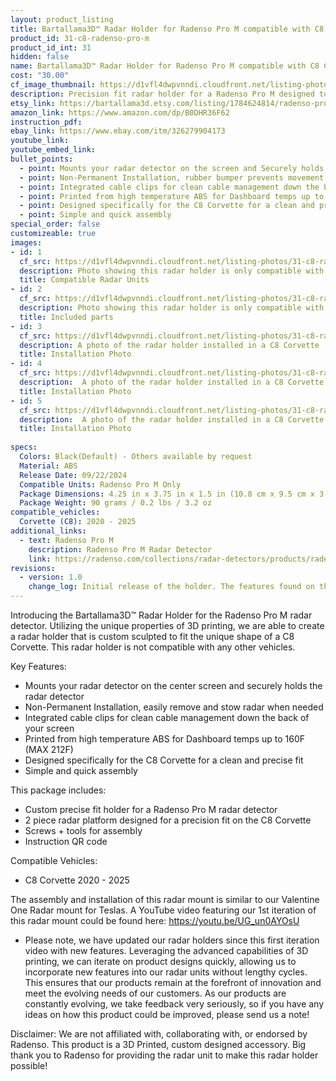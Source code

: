 ```yaml
---
layout: product_listing
title: Bartallama3D™ Radar Holder for Radenso Pro M compatible with C8 Corvette
product_id: 31-c8-radenso-pro-m
product_id_int: 31
hidden: false
name: Bartallama3D™ Radar Holder for Radenso Pro M compatible with C8 Corvette
cost: "30.00"
cf_image_thumbnail: https://d1vfl4dwpvnndi.cloudfront.net/listing-photos/31-c8-radenso-pro-m/1.jpg
description: Precision fit radar holder for a Radenso Pro M designed to fit the C8 Corvette
etsy_link: https://bartallama3d.etsy.com/listing/1784624814/radenso-pro-m-corvette-c8-radar-holder
amazon_link: https://www.amazon.com/dp/B0DHR36F62
instruction_pdf:
ebay_link: https://www.ebay.com/itm/326279904173
youtube_link: 
youtube_embed_link:
bullet_points:
  - point: Mounts your radar detector on the screen and Securely holds the radar detector
  - point: Non-Permanent Installation, rubber bumper prevents movement and enables easy removal for storage
  - point: Integrated cable clips for clean cable management down the back of your screen
  - point: Printed from high temperature ABS for Dashboard temps up to 160F (MAX 212F)
  - point: Designed specifically for the C8 Corvette for a clean and precise fit
  - point: Simple and quick assembly
special_order: false
customizeable: true
images:
- id: 1
  cf_src: https://d1vfl4dwpvnndi.cloudfront.net/listing-photos/31-c8-radenso-pro-m/21.jpg
  description: Photo showing this radar holder is only compatible with the Radenso Pro M Radar
  title: Compatible Radar Units
- id: 2
  cf_src: https://d1vfl4dwpvnndi.cloudfront.net/listing-photos/31-c8-radenso-pro-m/22.jpg
  description: Photo showing this radar holder is only compatible with the C8 Corvette
  title: Included parts
- id: 3
  cf_src: https://d1vfl4dwpvnndi.cloudfront.net/listing-photos/31-c8-radenso-pro-m/31.jpg
  description: A photo of the radar holder installed in a C8 Corvette
  title: Installation Photo
- id: 4
  cf_src: https://d1vfl4dwpvnndi.cloudfront.net/listing-photos/31-c8-radenso-pro-m/32.jpg
  description:  A photo of the radar holder installed in a C8 Corvette
  title: Installation Photo
- id: 5
  cf_src: https://d1vfl4dwpvnndi.cloudfront.net/listing-photos/31-c8-radenso-pro-m/33.jpg
  description:  A photo of the radar holder installed in a C8 Corvette
  title: Installation Photo
  
specs:
  Colors: Black(Default) - Others available by request 
  Material: ABS
  Release Date: 09/22/2024
  Compatible Units: Radenso Pro M Only
  Package Dimensions: 4.25 in x 3.75 in x 1.5 in (10.8 cm x 9.5 cm x 3.8cm) [HxWxD]
  Package Weight: 90 grams / 0.2 lbs / 3.2 oz
compatible_vehicles:
  Corvette (C8): 2020 - 2025
additional_links:
  - text: Radenso Pro M
    description: Radenso Pro M Radar Detector
    link: https://radenso.com/collections/radar-detectors/products/radenso-pro-m-radar-detector
revisions:
  - version: 1.0
    change_log: Initial release of the holder. The features found on this holder are derived from our Tesla Radar Holder which has undergone 3 iterations. 
---
```

Introducing the Bartallama3D™ Radar Holder for the Radenso Pro M radar detector. Utilizing the unique properties of 3D printing, we are able to create a radar holder that is custom sculpted to fit the unique shape of a C8 Corvette. This radar holder is not compatible with any other vehicles. 

Key Features:
- Mounts your radar detector on the center screen and securely holds the radar detector
- Non-Permanent Installation, easily remove and stow radar when needed
- Integrated cable clips for clean cable management down the back of your screen
- Printed from high temperature ABS for Dashboard temps up to 160F (MAX 212F)
- Designed specifically for the C8 Corvette for a clean and precise fit
- Simple and quick assembly

This package includes:
- Custom precise fit holder for a Radenso Pro M radar detector
- 2 piece radar platform designed for a precision fit on the C8 Corvette
- Screws + tools for assembly
- Instruction QR code

Compatible Vehicles:
- C8 Corvette 2020 - 2025

The assembly and installation of this radar mount is similar to our Valentine One Radar mount for Teslas. A YouTube video featuring our 1st iteration of this radar mount could be found here: https://youtu.be/UG_un0AYOsU

* Please note, we have updated our radar holders since this first iteration video with new features. Leveraging the advanced capabilities of 3D printing, we can iterate on product designs quickly, allowing us to incorporate new features into our radar units without lengthy cycles. This ensures that our products remain at the forefront of innovation and meet the evolving needs of our customers. As our products are constantly evolving, we take feedback very seriously, so if you have any ideas on how this product could be improved, please send us a note!

Disclaimer: We are not affiliated with, collaborating with, or endorsed by Radenso. This product is a 3D Printed, custom designed accessory. Big thank you to Radenso for providing the radar unit to make this radar holder possible! 